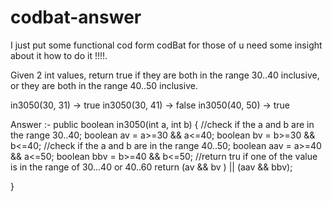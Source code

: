 # codbat-answer
I just put some functional cod form codBat for those of u need some insight about it how to do it !!!!.

Given 2 int values, return true if they are both in the range 30..40 inclusive, or they are both in the range 40..50 inclusive.


in3050(30, 31) → true
in3050(30, 41) → false
in3050(40, 50) → true

Answer :-     public boolean in3050(int a, int b) {
              //check if the a and b are in the range 30..40;
              boolean av = a>=30 && a<=40;
              boolean bv = b>=30 && b<=40;
              //check if the a and b are in the range 40..50;
              boolean aav = a>=40 && a<=50;
              boolean bbv = b>=40 && b<=50;
              //return tru if one of the value is in the range of 30...40 or 40..60
              return (av && bv ) || (aav && bbv);
  
  
  
}


